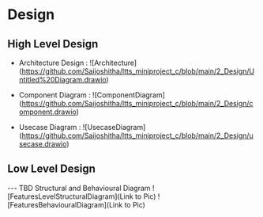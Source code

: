 
# Design

## High Level Design 

* Architecture Design :
![Architecture] (https://github.com/Saijoshitha/ltts_miniproject_c/blob/main/2_Design/Untitled%20Diagram.drawio)

* Component Diagram :
![ComponentDiagram] (https://github.com/Saijoshitha/ltts_miniproject_c/blob/main/2_Design/component.drawio)

* Usecase Diagram :
![UsecaseDiagram] (https://github.com/Saijoshitha/ltts_miniproject_c/blob/main/2_Design/usecase.drawio)

## Low Level Design 

--- TBD Structural and Behavioural Diagram
![FeaturesLevelStructuralDiagram](Link to Pic)
![FeaturesBehaviouralDiagram](Link to Pic)
